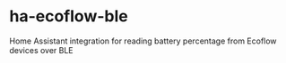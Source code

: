 # ha-ecoflow-ble
Home Assistant integration for reading battery percentage from Ecoflow devices over BLE
